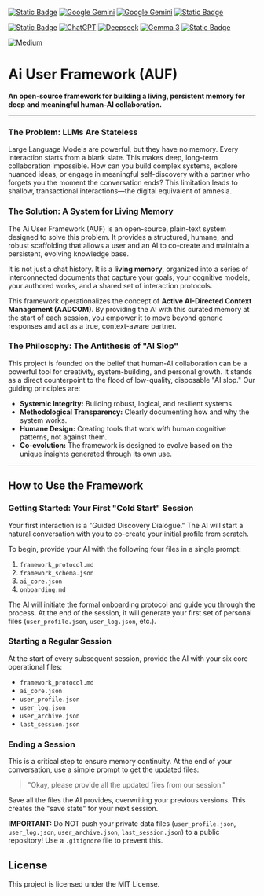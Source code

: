 
[![Static Badge](https://img.shields.io/badge/working%20on%20hosts:-22AA22)](#) [![Google Gemini](https://img.shields.io/badge/Gemini%202.5%20Pro-886FBF?logo=googlegemini&logoColor=fff)](#) [![Google Gemini](https://img.shields.io/badge/Gemini%202.5%20Flash-886FBF?logo=googlegemini&logoColor=fff)](#) [![Static Badge](https://img.shields.io/badge/KIMI%20K2-2488FC)](#)

[![Static Badge](https://img.shields.io/badge/Tested%20but%20unstable%20hosts:-AAAA22)](#) [![ChatGPT](https://img.shields.io/badge/ChatGPT-74aa9c?logo=openai&logoColor=white)](#) [![Deepseek](https://custom-icon-badges.demolab.com/badge/Deepseek-4D6BFF?logo=deepseek&logoColor=fff)](#) [![Gemma 3](https://img.shields.io/badge/Gemma%203%2027B-886FBF?logo=googlegemini&logoColor=fff)](#) [![Static Badge](https://img.shields.io/badge/Grok%203-303030)](#)

[![Medium](https://img.shields.io/badge/Medium-%23000000.svg?logo=medium&logoColor=white)](https://medium.com/@daniel.herkert/the-architecture-of-a-living-memory-how-a-human-and-his-ai-built-a-partnership-that-remembers-c65d22d1fa5e)

# Ai User Framework (AUF)

**An open-source framework for building a living, persistent memory for deep and meaningful human-AI collaboration.**

---

### The Problem: LLMs Are Stateless

Large Language Models are powerful, but they have no memory. Every interaction starts from a blank slate. This makes deep, long-term collaboration impossible. How can you build complex systems, explore nuanced ideas, or engage in meaningful self-discovery with a partner who forgets you the moment the conversation ends? This limitation leads to shallow, transactional interactions—the digital equivalent of amnesia.

### The Solution: A System for Living Memory

The Ai User Framework (AUF) is an open-source, plain-text system designed to solve this problem. It provides a structured, humane, and robust scaffolding that allows a user and an AI to co-create and maintain a persistent, evolving knowledge base.

It is not just a chat history. It is a **living memory**, organized into a series of interconnected documents that capture your goals, your cognitive models, your authored works, and a shared set of interaction protocols.

This framework operationalizes the concept of **Active AI-Directed Context Management (AADCOM)**. By providing the AI with this curated memory at the start of each session, you empower it to move beyond generic responses and act as a true, context-aware partner.

### The Philosophy: The Antithesis of "AI Slop"

This project is founded on the belief that human-AI collaboration can be a powerful tool for creativity, system-building, and personal growth. It stands as a direct counterpoint to the flood of low-quality, disposable "AI slop." Our guiding principles are:

*   **Systemic Integrity:** Building robust, logical, and resilient systems.
*   **Methodological Transparency:** Clearly documenting how and why the system works.
*   **Humane Design:** Creating tools that work *with* human cognitive patterns, not against them.
*   **Co-evolution:** The framework is designed to evolve based on the unique insights generated through its own use.

---

## How to Use the Framework

### Getting Started: Your First "Cold Start" Session

Your first interaction is a "Guided Discovery Dialogue." The AI will start a natural conversation with you to co-create your initial profile from scratch.

To begin, provide your AI with the following four files in a single prompt:
1.  `framework_protocol.md`
2.  `framework_schema.json`
3.  `ai_core.json`
4.  `onboarding.md`

The AI will initiate the formal onboarding protocol and guide you through the process. At the end of the session, it will generate your first set of personal files (`user_profile.json`, `user_log.json`, etc.).

### Starting a Regular Session

At the start of every subsequent session, provide the AI with your six core operational files:
*   `framework_protocol.md`
*   `ai_core.json`
*   `user_profile.json`
*   `user_log.json`
*   `user_archive.json`
*   `last_session.json`

### Ending a Session

This is a critical step to ensure memory continuity. At the end of your conversation, use a simple prompt to get the updated files:

> "Okay, please provide all the updated files from our session."

Save all the files the AI provides, overwriting your previous versions. This creates the "save state" for your next session.

**IMPORTANT:** Do NOT push your private data files (`user_profile.json`, `user_log.json`, `user_archive.json`, `last_session.json`) to a public repository! Use a `.gitignore` file to prevent this.

## License

This project is licensed under the MIT License.
